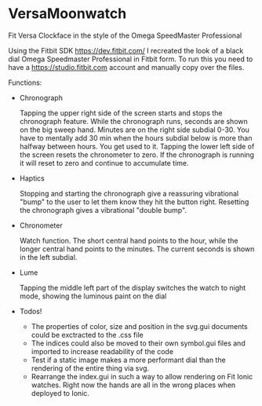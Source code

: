 # VersaMoonwatch
Fit Versa Clockface in the style of the Omega SpeedMaster Professional

Using the Fitbit SDK https://dev.fitbit.com/ I recreated the look of a black dial Omega Speedmaster Professional in Fitbit form.
To run this you need to have a https://studio.fitbit.com account and manually copy over the files.

Functions:
* Chronograph

  Tapping the upper right side of the screen starts and stops the chronograph feature.
  While the chronograph runs, seconds are shown on the big sweep hand.  Minutes are on the right side subdial 0-30.  You have to mentally add 30 min when the hours subdial below is more than halfway between hours.  You get used to it.
  Tapping the lower left side of the screen resets the chronometer to zero.  If the chronograph is running it will reset to zero and continue to accumulate time.
  
* Haptics

  Stopping and starting the chronograph give a reassuring vibrational "bump" to the user to let them know they hit the button right.  Resetting the chronograph gives a vibrational "double bump".

* Chronometer
  
  Watch function. The short central hand points to the hour, while the longer central hand points to the minutes.  The current seconds is shown in the left subdial.

* Lume
  
  Tapping the middle left part of the display switches the watch to night mode, showing the luminous paint on the dial
  
* Todos!

  * The properties of color, size and position in the svg.gui documents could be exctracted to the .css file
  * The indices could also be moved to their own symbol.gui files and imported to increase readability of the code
  * Test if a static image makes a more performant dial than the rendering of the entire thing via svg.
  * Rearrange the index.gui in such a way to allow rendering on Fit Ionic watches.  Right now the hands are all in the wrong places when deployed to Ionic.
